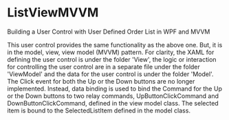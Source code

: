 # ListViewMVVM
Building a User Control with User Defined Order List in WPF and MVVM

This user control provides the same functionality as the above one. But, it is in the model, view, view model (MVVM) pattern. For clarity, the XAML for defining the user control is under the folder 'View',  the logic or interaction for controlling the user control are  in a separate file  under the folder 'ViewModel' and the data for the user control is under the folder 'Model'. The Click event for both the Up or the Down buttons are no longer implemented. Instead, data binding is used to bind the Command for the Up or the Down buttons to two relay commands, UpButtonClickCommand and DownButtonClickCommand, defined in the view model class. The selected item is bound to the SelectedListItem defined in the model class.
